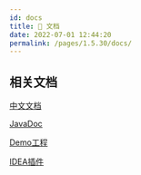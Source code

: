 ```yaml
---
id: docs
title: 📖 文档
date: 2022-07-01 12:44:20
permalink: /pages/1.5.30/docs/
---
```


## 相关文档

[中文文档](/pages/1.5.30/intro/)

[JavaDoc](https://apidoc.gitee.com/dromara/forest/)

[Demo工程](https://gitee.com/dt_flys/forest-example)

[IDEA插件](/pages/plugin/forestx/)
